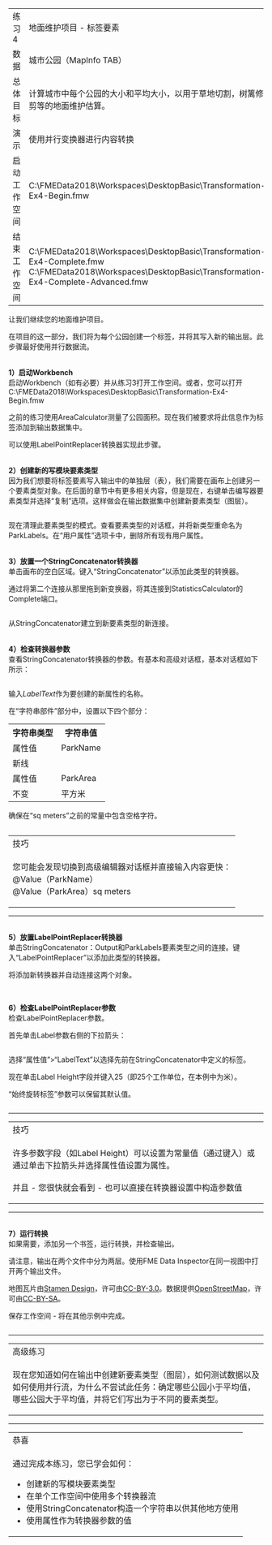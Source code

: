   <div id="readme" class="readme blob instapaper_body">
    <article class="markdown-body entry-content" itemprop="text">
<table>
<tbody><tr>
<td width="25%">
<i></i><font style="vertical-align: inherit;"><font style="vertical-align: inherit;">
练习4
</font></font></td>
<td><font style="vertical-align: inherit;"><font style="vertical-align: inherit;">
地面维护项目 - 标签要素
</font></font></td>
</tr>
<tr>
<td><font style="vertical-align: inherit;"><font style="vertical-align: inherit;">数据</font></font></td>
<td><font style="vertical-align: inherit;"><font style="vertical-align: inherit;">城市公园（MapInfo TAB）</font></font></td>
</tr>
<tr>
<td><font style="vertical-align: inherit;"><font style="vertical-align: inherit;">总体目标</font></font></td>
<td><font style="vertical-align: inherit;"><font style="vertical-align: inherit;">计算城市中每个公园的大小和平均大小，以用于草地切割，树篱修剪等的地面维护估算。</font></font></td>
</tr>
<tr>
<td><font style="vertical-align: inherit;"><font style="vertical-align: inherit;">演示</font></font></td>
<td><font style="vertical-align: inherit;"><font style="vertical-align: inherit;">使用并行变换器进行内容转换</font></font></td>
</tr>
<tr>
<td><font style="vertical-align: inherit;"><font style="vertical-align: inherit;">启动工作空间</font></font></td>
<td><font style="vertical-align: inherit;"><font style="vertical-align: inherit;">C:\FMEData2018\Workspaces\DesktopBasic\Transformation-Ex4-Begin.fmw</font></font></td>
</tr>
<tr>
<td><font style="vertical-align: inherit;"><font style="vertical-align: inherit;">结束工作空间</font></font></td>
<td><font style="vertical-align: inherit;"><font style="vertical-align: inherit;">C:\FMEData2018\Workspaces\DesktopBasic\Transformation-Ex4-Complete.fmw </font></font><br><font style="vertical-align: inherit;"><font style="vertical-align: inherit;">C:\FMEData2018\Workspaces\DesktopBasic\Transformation-Ex4-Complete-Advanced.fmw</font></font></td>
</tr>
</tbody></table>
<p><font style="vertical-align: inherit;"><font style="vertical-align: inherit;">让我们继续您的地面维护项目。</font></font></p>
<p><font style="vertical-align: inherit;"><font style="vertical-align: inherit;">在项目的这一部分，我们将为每个公园创建一个标签，并将其写入新的输出层。</font><font style="vertical-align: inherit;">此步骤最好使用并行数据流。</font></font></p>
<p><br><strong><font style="vertical-align: inherit;"><font style="vertical-align: inherit;">1）启动Workbench</font></font></strong>
<br><font style="vertical-align: inherit;"><font style="vertical-align: inherit;"> 启动Workbench（如有必要）并从练习3打开工作空间。或者，您可以打开C:\FMEData2018\Workspaces\DesktopBasic\Transformation-Ex4-Begin.fmw</font></font></p>
<p><font style="vertical-align: inherit;"><font style="vertical-align: inherit;">之前的练习使用AreaCalculator测量了公园面积。</font><font style="vertical-align: inherit;">现在我们被要求将此信息作为标签添加到输出数据集中。</font></font></p>
<p><font style="vertical-align: inherit;"><font style="vertical-align: inherit;">可以使用LabelPointReplacer转换器实现此步骤。</font></font></p>
<p><br><strong><font style="vertical-align: inherit;"><font style="vertical-align: inherit;">2）创建新的写模块要素类型</font></font></strong>
<br><font style="vertical-align: inherit;"><font style="vertical-align: inherit;">因为我们想要将标签要素写入输出中的单独层（表），我们需要在画布上创建另一个要素类型对象。</font><font style="vertical-align: inherit;">在后面的章节中有更多相关内容，但是现在，右键单击编写器要素类型并选择“复制”选项。</font><font style="vertical-align: inherit;">这样做会在输出数据集中创建新要素类型（图层）。</font></font></p>
<p><a target="_blank" rel="noopener noreferrer" href="https://github.com/safesoftware/FMETraining/blob/Desktop-Basic-2018/DesktopBasic2Transformation/Images/Img2.227.Ex4.DuplicateFeatureType.png"><img src="./Images/Img2.227.Ex4.DuplicateFeatureType.png" alt="" style="max-width:100%;"></a></p>
<p><font style="vertical-align: inherit;"><font style="vertical-align: inherit;">现在清理此要素类型的模式。</font><font style="vertical-align: inherit;">查看要素类型的对话框，并将新类型重命名为ParkLabels。</font><font style="vertical-align: inherit;">在“用户属性”选项卡中，删除所有现有用户属性。</font></font></p>
<p><br><strong><font style="vertical-align: inherit;"><font style="vertical-align: inherit;">3）放置一个StringConcatenator转换器</font></font></strong>
<br><font style="vertical-align: inherit;"><font style="vertical-align: inherit;">单击画布的空白区域。</font><font style="vertical-align: inherit;">键入“StringConcatenator”以添加此类型的转换器。</font></font></p>
<p><font style="vertical-align: inherit;"><font style="vertical-align: inherit;">通过将第二个连接从那里拖到新变换器，将其连接到StatisticsCalculator的Complete端口。</font></font></p>
<p><a target="_blank" rel="noopener noreferrer" href="https://github.com/safesoftware/FMETraining/blob/Desktop-Basic-2018/DesktopBasic2Transformation/Images/Img2.228.Ex4.StringConcatenatorCanvas.png"><img src="./Images/Img2.228.Ex4.StringConcatenatorCanvas.png" alt="" style="max-width:100%;"></a></p>
<p><font style="vertical-align: inherit;"><font style="vertical-align: inherit;">从StringConcatenator建立到新要素类型的新连接。</font></font></p>
<p><br><strong><font style="vertical-align: inherit;"><font style="vertical-align: inherit;">4）检查转换器参数</font></font></strong>
<br><font style="vertical-align: inherit;"><font style="vertical-align: inherit;">查看StringConcatenator转换器的参数。</font><font style="vertical-align: inherit;">有基本和高级对话框，基本对话框如下所示：</font></font></p>
<p><a target="_blank" rel="noopener noreferrer" href="https://github.com/safesoftware/FMETraining/blob/Desktop-Basic-2018/DesktopBasic2Transformation/Images/Img2.229.Ex4.StringConcatenatorEmptyParams.png"><img src="./Images/Img2.229.Ex4.StringConcatenatorEmptyParams.png" alt="" style="max-width:100%;"></a></p>
<p><font style="vertical-align: inherit;"><font style="vertical-align: inherit;">输入</font></font><em><font style="vertical-align: inherit;"><font style="vertical-align: inherit;">LabelText</font></font></em><font style="vertical-align: inherit;"><font style="vertical-align: inherit;">作为要创建的新属性的名称。</font></font></p>
<p><font style="vertical-align: inherit;"><font style="vertical-align: inherit;">在“字符串部件”部分中，设置以下四个部分：</font></font></p>
<table>
<tbody><tr><th><font style="vertical-align: inherit;"><font style="vertical-align: inherit;">字符串类型</font></font></th><th><font style="vertical-align: inherit;"><font style="vertical-align: inherit;">字符串值</font></font></th>
</tr><tr><td><font style="vertical-align: inherit;"><font style="vertical-align: inherit;">属性值</font></font></td><td><font style="vertical-align: inherit;"><font style="vertical-align: inherit;">ParkName</font></font></td></tr>
<tr><td><font style="vertical-align: inherit;"><font style="vertical-align: inherit;">新线</font></font></td><td></td></tr>
<tr><td><font style="vertical-align: inherit;"><font style="vertical-align: inherit;">属性值</font></font></td><td><font style="vertical-align: inherit;"><font style="vertical-align: inherit;">ParkArea</font></font></td></tr>
<tr><td><font style="vertical-align: inherit;"><font style="vertical-align: inherit;">不变</font></font></td><td><font style="vertical-align: inherit;"><font style="vertical-align: inherit;"> 平方米</font></font></td></tr>
</tbody></table>
<p><font style="vertical-align: inherit;"><font style="vertical-align: inherit;">确保在“sq meters”之前的常量中包含空格字符。</font></font></p>
<p><a target="_blank" rel="noopener noreferrer" href="https://github.com/safesoftware/FMETraining/blob/Desktop-Basic-2018/DesktopBasic2Transformation/Images/Img2.230.Ex4.StringConcatenatorParams.png"><img src="./Images/Img2.230.Ex4.StringConcatenatorParams.png" alt="" style="max-width:100%;"></a></p>

<table>
<tbody><tr>
<td>
<i></i><font style="vertical-align: inherit;"><font style="vertical-align: inherit;">
技巧
</font></font></td>
</tr>
<tr>
<td><font style="vertical-align: inherit;"><font style="vertical-align: inherit;">

您可能会发现切换到高级编辑器对话框并直接输入内容更快：
 </font></font><br><font style="vertical-align: inherit;"><font style="vertical-align: inherit;">@Value（ParkName）
 </font></font><br><font style="vertical-align: inherit;"><font style="vertical-align: inherit;">@Value（ParkArea）sq meters

</font></font></td>
</tr>
</tbody></table>
<hr>
<p><br><strong><font style="vertical-align: inherit;"><font style="vertical-align: inherit;">5）放置LabelPointReplacer转换器</font></font></strong>
<br><font style="vertical-align: inherit;"><font style="vertical-align: inherit;">单击StringConcatenator：Output和ParkLabels要素类型之间的连接。</font><font style="vertical-align: inherit;">键入“LabelPointReplacer”以添加此类型的转换器。</font></font></p>
<p><font style="vertical-align: inherit;"><font style="vertical-align: inherit;">将添加新转换器并自动连接这两个对象。</font></font></p>
<p><a target="_blank" rel="noopener noreferrer" href="https://github.com/safesoftware/FMETraining/blob/Desktop-Basic-2018/DesktopBasic2Transformation/Images/Img2.231.Ex4.LabelPointReplacerCanvas.png"><img src="./Images/Img2.231.Ex4.LabelPointReplacerCanvas.png" alt="" style="max-width:100%;"></a></p>
<p><br><strong><font style="vertical-align: inherit;"><font style="vertical-align: inherit;">6）检查LabelPointReplacer参数</font></font></strong>
<br><font style="vertical-align: inherit;"><font style="vertical-align: inherit;">检查LabelPointReplacer参数。</font></font></p>
<p><font style="vertical-align: inherit;"><font style="vertical-align: inherit;">首先单击Label参数右侧的下拉箭头：</font></font></p>
<p><a target="_blank" rel="noopener noreferrer" href="https://github.com/safesoftware/FMETraining/blob/Desktop-Basic-2018/DesktopBasic2Transformation/Images/Img2.232.Ex4.LabelEditDialog.png"><img src="./Images/Img2.232.Ex4.LabelEditDialog.png" alt="" style="max-width:100%;"></a></p>
<p><font style="vertical-align: inherit;"><font style="vertical-align: inherit;">选择“属性值”&gt;“LabelText”以选择先前在StringConcatenator中定义的标签。</font></font></p>
<p><font style="vertical-align: inherit;"><font style="vertical-align: inherit;">现在单击Label Height字段并键入25（即25个工作单位，在本例中为米）。</font></font></p>
<p><font style="vertical-align: inherit;"><font style="vertical-align: inherit;">“始终旋转标签”参数可以保留其默认值。</font></font></p>
<p><a target="_blank" rel="noopener noreferrer" href="https://github.com/safesoftware/FMETraining/blob/Desktop-Basic-2018/DesktopBasic2Transformation/Images/Img2.233.Ex4.LabelPointReplacerParameters.png"><img src="./Images/Img2.233.Ex4.LabelPointReplacerParameters.png" alt="" style="max-width:100%;"></a></p>
<hr>

<table>
<tbody><tr>
<td>
<i></i><font style="vertical-align: inherit;"><font style="vertical-align: inherit;">
技巧
</font></font></td>
</tr>
<tr>
<td><font style="vertical-align: inherit;"><font style="vertical-align: inherit;">

许多参数字段（如Label Height）可以设置为常量值（通过键入）或通过单击下拉箭头并选择属性值设置为属性。
</font></font><br><br><font style="vertical-align: inherit;"><font style="vertical-align: inherit;">并且 - 您很快就会看到 - 也可以直接在转换器设置中构造参数值

</font></font></td>
</tr>
</tbody></table>
<hr>
<p><br><strong><font style="vertical-align: inherit;"><font style="vertical-align: inherit;">7）运行转换</font></font></strong>
<br><font style="vertical-align: inherit;"><font style="vertical-align: inherit;">如果需要，添加另一个书签，运行转换，并检查输出。</font></font></p>
<p><font style="vertical-align: inherit;"><font style="vertical-align: inherit;">请注意，输出在两个文件中分为两层。</font><font style="vertical-align: inherit;">使用FME Data Inspector在同一视图中打开两个输出文件。</font></font></p>
<p><a target="_blank" rel="noopener noreferrer" href="https://github.com/safesoftware/FMETraining/blob/Desktop-Basic-2018/DesktopBasic2Transformation/Images/Img2.234.Ex4.LabelsInDIView.png"><img src="./Images/Img2.234.Ex4.LabelsInDIView.png" alt="" style="max-width:100%;"></a>
<br><font style="vertical-align: inherit;"><font style="vertical-align: inherit;">地图瓦片由</font></font><a href="https://stamen.com/" rel="nofollow"><font style="vertical-align: inherit;"><font style="vertical-align: inherit;">Stamen Design</font></font></a><font style="vertical-align: inherit;"><font style="vertical-align: inherit;">，许可由</font></font><a href="https://creativecommons.org/licenses/by/3.0" rel="nofollow"><font style="vertical-align: inherit;"><font style="vertical-align: inherit;">CC-BY-3.0</font></font></a><font style="vertical-align: inherit;"><font style="vertical-align: inherit;">。数据提供</font></font><a href="http://openstreetmap.org/" rel="nofollow"><font style="vertical-align: inherit;"><font style="vertical-align: inherit;">OpenStreetMap</font></font></a><font style="vertical-align: inherit;"><font style="vertical-align: inherit;"></font><font style="vertical-align: inherit;">，许可由</font></font><a href="http://creativecommons.org/licenses/by-sa/3.0" rel="nofollow"><font style="vertical-align: inherit;"><font style="vertical-align: inherit;">CC-BY-SA</font></font></a><font style="vertical-align: inherit;"><font style="vertical-align: inherit;">。</font></font></p>
<p><font style="vertical-align: inherit;"><font style="vertical-align: inherit;">保存工作空间 - 将在其他示例中完成。</font></font></p>
<p><a target="_blank" rel="noopener noreferrer" href="https://github.com/safesoftware/FMETraining/blob/Desktop-Basic-2018/DesktopBasic2Transformation/Images/Img2.235.Ex4.WorkspaceWithLabelPointReplacer.png"><img src="./Images/Img2.235.Ex4.WorkspaceWithLabelPointReplacer.png" alt="" style="max-width:100%;"></a></p>
<hr>

<table>
<tbody><tr>
<td>
<i></i><font style="vertical-align: inherit;"><font style="vertical-align: inherit;">
高级练习
</font></font></td>
</tr>
<tr>
<td><font style="vertical-align: inherit;"><font style="vertical-align: inherit;">

现在您知道如何在输出中创建新要素类型（图层），如何测试数据以及如何使用并行流，为什么不尝试此任务：确定哪些公园小于平均值，哪些公园大于平均值，并将它们写出为于不同的要素类型。

</font></font></td>
</tr>
</tbody></table>
<hr>

<table>
<tbody><tr>
<td>
<i></i><font style="vertical-align: inherit;"><font style="vertical-align: inherit;">
恭喜
</font></font></td>
</tr>
<tr>
<td><font style="vertical-align: inherit;"><font style="vertical-align: inherit;">

通过完成本练习，您已学会如何：
</font></font><br>
<ul><li><font style="vertical-align: inherit;"><font style="vertical-align: inherit;">创建新的写模块要素类型</font></font></li>
<li><font style="vertical-align: inherit;"><font style="vertical-align: inherit;">在单个工作空间中使用多个转换器流</font></font></li>
<li><font style="vertical-align: inherit;"><font style="vertical-align: inherit;">使用StringConcatenator构造一个字符串以供其他地方使用</font></font></li>
<li><font style="vertical-align: inherit;"><font style="vertical-align: inherit;">使用属性作为转换器参数的值</font></font></li></ul>

</td>
</tr>
</tbody></table>
</article>
  </div>
